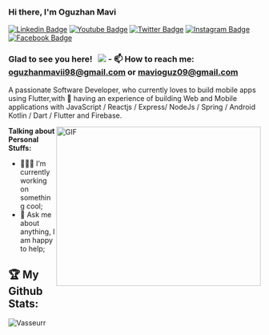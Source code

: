 ### Hi there, I'm  Oguzhan Mavi 
[![Linkedin Badge](https://img.shields.io/badge/-LinkedIn-0e76a8?style=flat-square&logo=Linkedin&logoColor=white)](https://www.linkedin.com/in/o%C4%9Fuzhan-mavi-b51542149/)
[![Youtube Badge](https://img.shields.io/badge/Youtube-3b5998?style=flat-square&logo=Youtube&logoColor=white)](https://www.youtube.com/channel/UC0sWMgurJhGw4g328xG9gUA)
[![Twitter Badge](https://img.shields.io/badge/-Twitter-00acee?style=flat-square&logo=Twitter&logoColor=white)](https://twitter.com/javeedishaq)
[![Instagram Badge](https://img.shields.io/badge/Instagram-%2312100E.svg?&style=for-square&logo=Instagram&logoColor=red)]()
[![Facebook Badge](https://img.shields.io/badge/-Facebook-0088cc?style=flat-square&logo=Facebook&logoColor=white)]()

### Glad to see you here! &nbsp; ![](https://visitor-badge.glitch.me/badge?page_id=oguzhanmavii) - 📫 How to reach me: oguzhanmavii98@gmail.com or mavioguz09@gmail.com 

A passionate Software Developer, who currently loves to build mobile apps using Flutter,with 🚀 having an experience of building Web and Mobile applications with JavaScript / Reactjs / Express/ NodeJs / Spring / Android Kotlin / Dart / Flutter and Firebase.

<img align="right" alt="GIF" src="https://github.com/Gapur/Gapur/blob/master/coding.gif?raw=true" width="408" height="318" />
  
**Talking about Personal Stuffs:**

- 👨🏻‍💻 I’m currently working on something cool;
- 💬 Ask me about anything, I am happy to help;


## :trophy: My Github Stats:
<!--
![GitHub stats](https://readme-stats-cfgj2cxdy.vercel.app/api?username=CharalambosIoannou&count_private=true&show_icons=true&theme=tokyonight)
![Top Langs](https://readme-stats-cfgj2cxdy.vercel.app/api/top-langs/?username=CharalambosIoannou&hide=php&theme=tokyonight)
-->
<div>
<!--
<a href="https://readme-stats-cfgj2cxdy.vercel.app/api?username=Vasseurr&count_private=true&show_icons=true&theme=tokyonight">
  <img  align="left" src="https://readme-stats-cfgj2cxdy.vercel.app/api?username=Vasseurr&count_private=true&show_icons=true&theme=tokyonight" />
-->
 <p><img align="center" src="https://github-readme-stats.vercel.app/api/top-langs?username=Vasseurr&show_icons=true&theme=dark&locale=en&layout=compact" alt="Vasseurr" /></p>
<!--
</a>
<a href="https://readme-stats-cfgj2cxdy.vercel.app/api/top-langs/?username=Vasseurr&hide=php&theme=tokyonight">
  <img align="left" src="https://readme-stats-cfgj2cxdy.vercel.app/api/top-langs/?username=Vasseurr&hide=php&theme=tokyonight" /> 
</a>
-->
</div>

